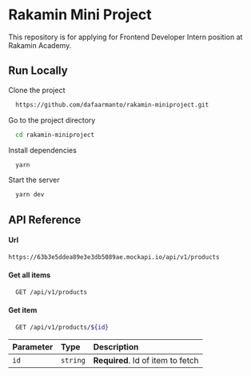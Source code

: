 
# Rakamin Mini Project

This repository is for applying for Frontend Developer Intern position at Rakamin Academy.




## Run Locally

Clone the project

```bash
  https://github.com/dafaarmanto/rakamin-miniproject.git
```

Go to the project directory

```bash
  cd rakamin-miniproject
```

Install dependencies

```bash
  yarn
```

Start the server

```bash
  yarn dev
```


## API Reference

#### Url
```bash
https://63b3e5ddea89e3e3db5089ae.mockapi.io/api/v1/products
```

#### Get all items

```bash
  GET /api/v1/products
```

#### Get item

```bash
  GET /api/v1/products/${id}
```

| Parameter | Type     | Description                       |
| :-------- | :------- | :-------------------------------- |
| `id`      | `string` | **Required**. Id of item to fetch |

